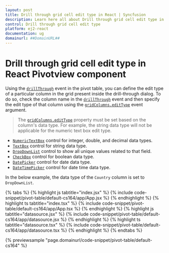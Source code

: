 ```yaml
---
layout: post
title: Drill through grid cell edit type in React | Syncfusion
description: Learn here all about Drill through grid cell edit type in Syncfusion React Pivotview component of Syncfusion Essential JS 2 and more.
control: Drill through grid cell edit type 
platform: ej2-react
documentation: ug
domainurl: ##DomainURL##
---
```


# Drill through grid cell edit type in React Pivotview component

Using the [`drillThrough`](https://ej2.syncfusion.com/react/documentation/api/pivotview/#drillthrough) event in the pivot table, you can define the edit type of a particular column in the grid present inside the drill-through dialog. To do so, check the column name in the [`drillThrough`](https://ej2.syncfusion.com/react/documentation/api/pivotview/#drillthrough) event and then specify the edit type of that column using the [`gridColumns.editType`](https://ej2.syncfusion.com/react/documentation/api/grid/column/#edittype) event argument.

> The [`gridColumns.editType`](https://ej2.syncfusion.com/react/documentation/api/grid/column/#edittype) property must be set based on the column's data type. For example, the string data type will not be applicable for the numeric text box edit type.

* [`NumericTextBox`](https://ej2.syncfusion.com/react/documentation/numerictextbox/) control for integer, double, and decimal data types.
* [`TextBox`](https://ej2.syncfusion.com/react/documentation/textbox/) control for string data type.
* [`DropDownList`](https://ej2.syncfusion.com/react/documentation/drop-down-list/) control to show all unique values related to that field.
* [`CheckBox`](https://ej2.syncfusion.com/react/documentation/check-box/) control for boolean data type.
* [`DatePicker`](https://ej2.syncfusion.com/react/documentation/datepicker/) control for date data type.
* [`DateTimePicker`](https://ej2.syncfusion.com/react/documentation/datetimepicker/) control for date time data type.

In the below example, the data type of the `Country` column is set to `DropDownList`.

{% tabs %}
{% highlight js tabtitle="index.jsx" %}
{% include code-snippet/pivot-table/default-cs164/app/App.jsx %}
{% endhighlight %}
{% highlight ts tabtitle="index.tsx" %}
{% include code-snippet/pivot-table/default-cs164/app/App.tsx %}
{% endhighlight %}
{% highlight js tabtitle="datasource.jsx" %}
{% include code-snippet/pivot-table/default-cs164/app/datasource.jsx %}
{% endhighlight %}
{% highlight ts tabtitle="datasource.tsx" %}
{% include code-snippet/pivot-table/default-cs164/app/datasource.tsx %}
{% endhighlight %}
{% endtabs %}

 {% previewsample "page.domainurl/code-snippet/pivot-table/default-cs164" %}
